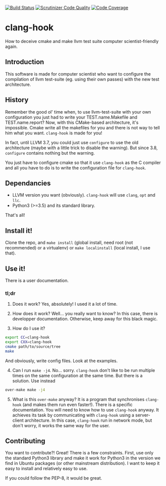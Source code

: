 [![Build Status](https://travis-ci.org/s-i-newton/clang-hook.svg?branch=master)](https://travis-ci.org/s-i-newton/clang-hook)
[![Scrutinizer Code Quality](https://scrutinizer-ci.com/g/s-i-newton/clang-hook/badges/quality-score.png?b=master)](https://scrutinizer-ci.com/g/s-i-newton/clang-hook/?branch=master)
[![Code Coverage](https://scrutinizer-ci.com/g/s-i-newton/clang-hook/badges/coverage.png?b=master)](https://scrutinizer-ci.com/g/s-i-newton/clang-hook/?branch=master)

# clang-hook
How to deceive cmake and make llvm test suite computer scientist-friendly again.

## Introduction

This software is made for computer scientist who want to configure the compilation of llvm test-suite (eg. using their own passes) with the new test architecture.

## History

Remember the good ol' time when, to use llvm-test-suite with your own configuration you just had to write your TEST.name.Makefile and TEST.name.report? Now, with this CMake-based architecture, it's impossible. Cmake write all the makefiles for you and there is not way to tell him what you want. `clang-hook` is made for you!

In fact, until LLVM 3.7, you could just use `configure` to use the old architecture (maybe with a little trick to disable the warning). But since 3.8, `configure` contains nothing but the warning.

You just have to configure cmake so that it use `clang-hook` as the C compiler and all you have to do is to write the configuration file for `clang-hook`.

## Dependancies

* LLVM version you want (obviously). `clang-hook` will use `clang`, `opt` and `llc`.
* Python3 (>=3.5) and its standard library.

That's all!

## Install it!

Clone the repo, and `make install` (global install, need root (not recommended) or a virtualenv) or `make localinstall` (local install, I use that).

## Use it!

There is a user documentation.

### tl;dr

1. Does it work? Yes, absolutely! I used it a lot of time. 

2. How does it work? Well... you really want to know? In this case, there is developper documentation. Otherwise, keep away for this black magic.

3. How do I use it?

  ```bash
  export CC=clang-hook
  export CXX=clang-hook
  cmake path/to/source/tree
  make
  ```

  And obviously, write config files. Look at the examples.
  
4. Can I run `make -j4`. No... sorry. `clang-hook` don't like to be run multiple times on the same configuration at the same time. But there is a solution. Use instead
  ```bash
  over-make make -j4
  ```

5. What is this `over-make` anyway? It is a program that synchronises `clang-hook` (and makes them run even faster!). There is a specific documentation.
  You will need to know how to use `clang-hook` anyway. It achieves its task by communicating with `clang-hook` using a server-client architecture. In this case, `clang-hook`
  run in network mode, but don't worry, it works the same way for the user.


## Contributing

You want to contribute?! Great! There is a few constraints. First, use only the standard Python3 library and make it work for Python3 in the version we find in Ubuntu packages (or other mainstream distribution). I want to keep it easy to install and relatively easy to use.

If you could follow the PEP-8, it would be great.

